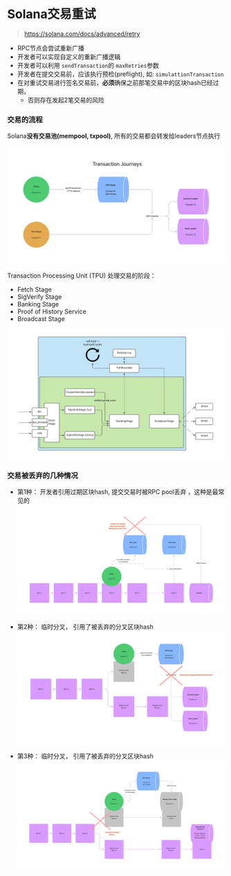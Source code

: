 # Solana交易重试
> https://solana.com/docs/advanced/retry

- RPC节点会尝试重新广播
- 开发者可以实现自定义的重新广播逻辑
- 开发者可以利用 `sendTransaction`的 `maxRetries`参数
- 开发者在提交交易前，应该执行预检(preflight), 如: `simulattionTransaction`
- 在对重试交易进行签名交易前，**必须**确保之前那笔交易中的区块hash已经过期，
  - 否则存在发起2笔交易的风险



### 交易的流程


Solana**没有交易池(mempool, txpool)**, 所有的交易都会转发给leaders节点执行

![](./imgs/rt-tx-journey.png)




Transaction Processing Unit (TPU) 处理交易的阶段：

- Fetch Stage
- SigVerify Stage
- Banking Stage
- Proof of History Service
- Broadcast Stage



![](./imgs/rt-tpu-jito-labs.png)



### 交易被丢弃的几种情况


- 第1种： 开发者引用过期区块hash, 提交交易时被RPC pool丢弃 ，这种是最常见的
  ![](./imgs/rt-dropped-via-rpc-pool.png)


- 第2种： 临时分叉， 引用了被丢弃的分叉区块hash
  ![](./imgs/rt-dropped-minority-fork-pre-process.png)


- 第3种：  临时分叉， 引用了被丢弃的分叉区块hash
  ![](./imgs/rt-dropped-minority-fork-post-process.png)





